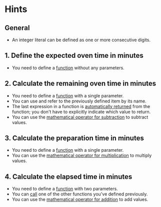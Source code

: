 # Hints

## General

- An integer literal can be defined as one or more consecutive digits.

## 1. Define the expected oven time in minutes

- You need to define a [function][functions] without any parameters.

## 2. Calculate the remaining oven time in minutes

- You need to define a [function][functions] with a single parameter.
- You can use and refer to the previously defined item by its name.
- The last expression in a function is [automatically returned][return-values]
  from the function; you don't have to explicitly indicate which value to
  return.
- You can use the [mathematical operator for subtraction][operators] to
  subtract values.

## 3. Calculate the preparation time in minutes

- You need to define a [function][functions] with a single parameter.
- You can use the [mathematical operator for multiplication][operators] to
  multiply values.

## 4. Calculate the elapsed time in minutes

- You need to define a [function][functions] with two parameters.
- You can [call][functions] one of the other functions you've defined
  previously.
- You can use the [mathematical operator for addition][operators] to add
  values.

[functions]: https://book.cairo-lang.org/ch02-03-functions.html
[return-values]: https://book.cairo-lang.org/ch02-03-functions.html#functions-with-return-values
[operators]: https://book.cairo-lang.org/appendix-02-operators-and-symbols.html
